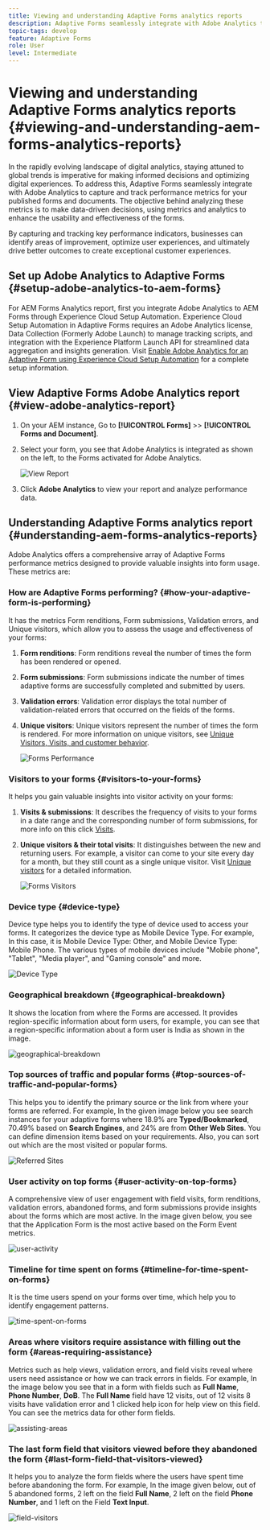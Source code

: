 ```yaml
---
title: Viewing and understanding Adaptive Forms analytics reports
description: Adaptive Forms seamlessly integrate with Adobe Analytics to capture and track performance metrics for your published forms and documents.
topic-tags: develop
feature: Adaptive Forms
role: User
level: Intermediate
---
```


# Viewing and understanding Adaptive Forms analytics reports {#viewing-and-understanding-aem-forms-analytics-reports}

In the rapidly evolving landscape of digital analytics, staying attuned to global trends is imperative for making informed decisions and optimizing digital experiences. To address this, Adaptive Forms seamlessly integrate with Adobe Analytics to capture and track performance metrics for your published forms and documents. The objective behind analyzing these metrics is to make data-driven decisions, using metrics and analytics to enhance the usability and effectiveness of the forms.

By capturing and tracking key performance indicators, businesses can identify areas of improvement, optimize user experiences, and ultimately drive better outcomes to create exceptional customer experiences.

## Set up Adobe Analytics to Adaptive Forms {#setup-adobe-analytics-to-aem-forms}

For AEM Forms Analytics report, first you integrate Adobe Analytics to AEM Forms through Experience Cloud Setup Automation. Experience Cloud Setup Automation in Adaptive Forms requires an Adobe Analytics license, Data Collection (Formerly Adobe Launch) to manage tracking scripts, and integration with the Experience Platform Launch API for streamlined data aggregation and insights generation. Visit [Enable Adobe Analytics for an Adaptive Form using Experience Cloud Setup Automation](/help/forms/forms-experience-cloud-setup-automation.md) for a complete setup information.

## View Adaptive Forms Adobe Analytics report {#view-adobe-analytics-report}

1. On your AEM instance, Go to **[!UICONTROL Forms]** >> **[!UICONTROL Forms and Document]**.
1. Select your form, you see that Adobe Analytics is integrated as shown on the left, to the Forms activated for Adobe Analytics.

    ![View Report](assets/activ-aa.png)

1. Click **Adobe Analytics** to view your report and analyze performance data.

## Understanding Adaptive Forms analytics report {#understanding-aem-forms-analytics-reports}

Adobe Analytics offers a comprehensive array of Adaptive Forms performance metrics designed to provide valuable insights into form usage. These metrics are:

### **How are Adaptive Forms performing?** {#how-your-adaptive-form-is-performing}

It has the metrics Form renditions, Form submissions, Validation errors, and Unique visitors, which allow you to assess the usage and effectiveness of your forms:

1. **Form renditions**: Form renditions reveal the number of times the form has been rendered or opened.

1. **Form submissions**: Form submissions indicate the number of times adaptive forms are successfully completed and submitted by users.
    
1. **Validation errors**: Validation error displays the total number of validation-related errors that occurred on the fields of the forms.

1. **Unique visitors**: Unique visitors represent the number of times the form is rendered. For more information on unique visitors, see [Unique Visitors, Visits, and customer behavior](https://experienceleague.adobe.com/docs/analytics/components/metrics/visits.html).

    ![Forms Performance](assets/forms-performance.png)

### **Visitors to your forms** {#visitors-to-your-forms}

It helps you gain valuable insights into visitor activity on your forms:

1. **Visits & submissions**: It describes the frequency of visits to your forms in a date range and the corresponding number of form submissions, for more info on this click [Visits](https://experienceleague.adobe.com/docs/analytics/components/metrics/visits.html).
1. **Unique visitors & their total visits**: It distinguishes between the new and returning users. For example, a visitor can come to your site every day for a month, but they still count as a single unique visitor. Visit [Unique visitors](https://experienceleague.adobe.com/docs/analytics/components/metrics/unique-visitors.html) for a detailed information.

    ![Forms Visitors](assets/forms-visitors.png)

### **Device type** {#device-type}

Device type helps you to identify the type of device used to access your forms. It categorizes the device type as Mobile Device Type. For example, In this case, it is Mobile Device Type: Other, and Mobile Device Type: Mobile Phone. The various types of mobile devices include "Mobile phone", "Tablet", "Media player", and "Gaming console" and more.

![Device Type](assets/device-type.png)

### **Geographical breakdown** {#geographical-breakdown}

It shows the location from where the Forms are accessed. It provides region-specific information about form users, for example, you can see that a region-specific information about a form user is India as shown in the image.

![geographical-breakdown](assets/geographical-breakdown.png)

### **Top sources of traffic and popular forms** {#top-sources-of-traffic-and-popular-forms}

This helps you to identify the primary source or the link from where your forms are referred. For example, In the given image below you see search instances for your adaptive forms where 18.9% are **Typed/Bookmarked**, 70.49% based on **Search Engines**, and 24% are from **Other Web Sites**. You can define dimension items based on your requirements. Also, you can sort out which are the most visited or popular forms.

![Referred Sites](assets/referred-sites.png)

### **User activity on top forms** {#user-activity-on-top-forms}

A comprehensive view of user engagement with field visits, form renditions, validation errors, abandoned forms, and form submissions provide insights about the forms which are most active. In the image given below, you see that the Application Form is the most active based on the Form Event metrics.

![user-activity](assets/user-activity.png)

### **Timeline for time spent on forms** {#timeline-for-time-spent-on-forms}

It is the time users spend on your forms over time, which help you to identify engagement patterns.

![time-spent-on-forms](assets/time-spent-on-forms.png)

### **Areas where visitors require assistance with filling out the form** {#areas-requiring-assistance}

Metrics such as help views, validation errors, and field visits reveal where users need assistance or how we can track errors in fields. For example, In the image below you see that in a form with fields such as **Full Name**, **Phone Number**, **DoB**. The **Full Name** field have 12 visits, out of 12 visits 8 visits have validation error and 1 clicked help icon for help view on this field. You can see the metrics data for other form fields.

![assisting-areas](assets/assisting-areas.png)

### **The last form field that visitors viewed before they abandoned the form** {#last-form-field-that-visitors-viewed}

It helps you to analyze the form fields where the users have spent time before abandoning the form. For example, In the image given below, out of 5 abandoned forms, 2 left on the field **Full Name**, 2 left on the field **Phone Number**, and 1 left on the Field **Text Input**.

![field-visitors](assets/field-visitors.png)